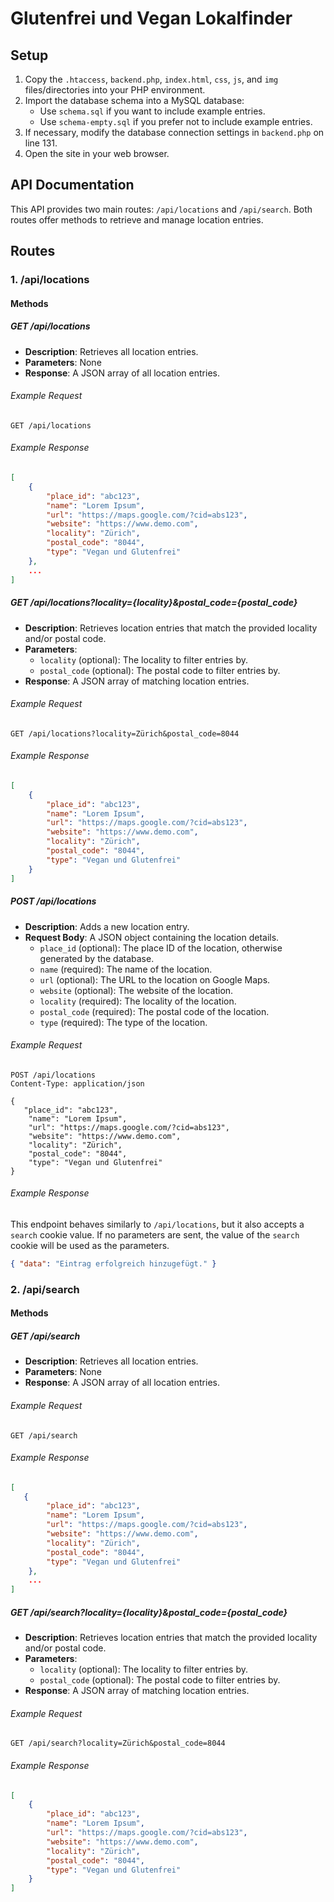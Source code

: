 # Glutenfrei und Vegan Lokalfinder

## Setup

1. Copy the `.htaccess`, `backend.php`, `index.html`, `css`, `js`, and `img` files/directories into your PHP environment.
2. Import the database schema into a MySQL database:
   - Use `schema.sql` if you want to include example entries.
   - Use `schema-empty.sql` if you prefer not to include example entries.
3. If necessary, modify the database connection settings in `backend.php` on line 131.
4. Open the site in your web browser.

## API Documentation

This API provides two main routes: `/api/locations` and `/api/search`. Both routes offer methods to retrieve and manage location entries.

## Routes

### 1. /api/locations

#### Methods

##### GET /api/locations

- **Description**: Retrieves all location entries.
- **Parameters**: None
- **Response**: A JSON array of all location entries.

###### Example Request

```
GET /api/locations
```

###### Example Response

```json
[
    {
        "place_id": "abc123",
        "name": "Lorem Ipsum",
        "url": "https://maps.google.com/?cid=abs123",
        "website": "https://www.demo.com",
        "locality": "Zürich",
        "postal_code": "8044",
        "type": "Vegan und Glutenfrei"
    },
    ...
]
```

##### GET /api/locations?locality={locality}&postal_code={postal_code}

- **Description**: Retrieves location entries that match the provided locality and/or postal code.
- **Parameters**:
  - `locality` (optional): The locality to filter entries by.
  - `postal_code` (optional): The postal code to filter entries by.
- **Response**: A JSON array of matching location entries.

###### Example Request

```
GET /api/locations?locality=Zürich&postal_code=8044
```

###### Example Response

```json
[
	{
		"place_id": "abc123",
		"name": "Lorem Ipsum",
		"url": "https://maps.google.com/?cid=abs123",
		"website": "https://www.demo.com",
		"locality": "Zürich",
		"postal_code": "8044",
		"type": "Vegan und Glutenfrei"
	}
]
```

##### POST /api/locations

- **Description**: Adds a new location entry.
- **Request Body**: A JSON object containing the location details.
  - `place_id` (optional): The place ID of the location, otherwise generated by the database.
  - `name` (required): The name of the location.
  - `url` (optional): The URL to the location on Google Maps.
  - `website` (optional): The website of the location.
  - `locality` (required): The locality of the location.
  - `postal_code` (required): The postal code of the location.
  - `type` (required): The type of the location.

###### Example Request

```
POST /api/locations
Content-Type: application/json

{
   "place_id": "abc123",
	"name": "Lorem Ipsum",
	"url": "https://maps.google.com/?cid=abs123",
	"website": "https://www.demo.com",
	"locality": "Zürich",
	"postal_code": "8044",
	"type": "Vegan und Glutenfrei"
}
```

###### Example Response

This endpoint behaves similarly to `/api/locations`, but it also accepts a `search` cookie value. If no parameters are sent, the value of the `search` cookie will be used as the parameters.

```json
{ "data": "Eintrag erfolgreich hinzugefügt." }
```

### 2. /api/search

#### Methods

##### GET /api/search

- **Description**: Retrieves all location entries.
- **Parameters**: None
- **Response**: A JSON array of all location entries.

###### Example Request

```
GET /api/search
```

###### Example Response

```json
[
   {
		"place_id": "abc123",
		"name": "Lorem Ipsum",
		"url": "https://maps.google.com/?cid=abs123",
		"website": "https://www.demo.com",
		"locality": "Zürich",
		"postal_code": "8044",
		"type": "Vegan und Glutenfrei"
	},
    ...
]
```

##### GET /api/search?locality={locality}&postal_code={postal_code}

- **Description**: Retrieves location entries that match the provided locality and/or postal code.
- **Parameters**:
  - `locality` (optional): The locality to filter entries by.
  - `postal_code` (optional): The postal code to filter entries by.
- **Response**: A JSON array of matching location entries.

###### Example Request

```
GET /api/search?locality=Zürich&postal_code=8044
```

###### Example Response

```json
[
	{
		"place_id": "abc123",
		"name": "Lorem Ipsum",
		"url": "https://maps.google.com/?cid=abs123",
		"website": "https://www.demo.com",
		"locality": "Zürich",
		"postal_code": "8044",
		"type": "Vegan und Glutenfrei"
	}
]
```
